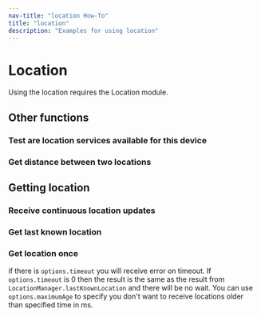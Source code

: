 ```yaml
---
nav-title: "location How-To"
title: "location"
description: "Examples for using location"
---
```

# Location
Using the location requires the Location module.
<snippet id='location-require'/>

## Other functions
### Test are location services available for this device
<snippet id='location-funcs'/>

### Get distance between two locations
<snippet id='location-distance'/>

## Getting location
### Receive continuous location updates
<snippet id='location-updates'/>

### Get last known location
<snippet id='location-last-known'/>

### Get location once
if there is `options.timeout` you will receive error on timeout. If `options.timeout` is 0 then the result is the same as the result from `LocationManager.lastKnownLocation`
and there will be no wait. You can use `options.maximumAge` to specify you don't want to receive locations older than specified time in ms.
<snippet id='location-timeour'/>
